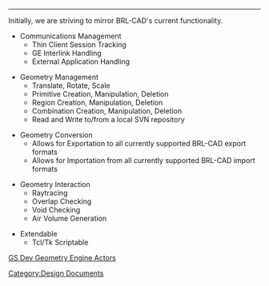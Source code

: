 ------------------------------------------------------------------------

Initially, we are striving to mirror BRL-CAD's current functionality.

-   Communications Management
    -   Thin Client Session Tracking
    -   GE Interlink Handling
    -   External Application Handling

<!-- -->

-   Geometry Management
    -   Translate, Rotate, Scale
    -   Primitive Creation, Manipulation, Deletion
    -   Region Creation, Manipulation, Deletion
    -   Combination Creation, Manipulation, Deletion
    -   Read and Write to/from a local SVN repository

<!-- -->

-   Geometry Conversion
    -   Allows for Exportation to all currently supported BRL-CAD export
        formats
    -   Allows for Importation from all currently supported BRL-CAD
        import formats

<!-- -->

-   Geometry Interaction
    -   Raytracing
    -   Overlap Checking
    -   Void Checking
    -   Air Volume Generation

<!-- -->

-   Extendable
    -   Tcl/Tk Scriptable



[GS Dev Geometry Engine
Actors](GS_Dev_Geometry_Engine_Actors "wikilink")

[Category:Design Documents](Category:Design_Documents "wikilink")